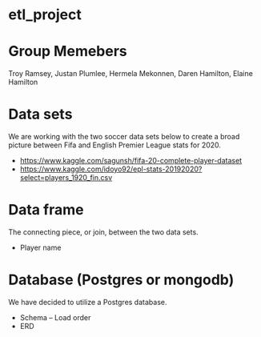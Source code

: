 # etl_project

# Group Memebers

Troy Ramsey, Justan Plumlee, Hermela Mekonnen, Daren Hamilton, Elaine Hamilton

# Data sets

We are working with the two soccer data sets below to create a broad picture between Fifa and English Premier League stats for 2020.

-	https://www.kaggle.com/sagunsh/fifa-20-complete-player-dataset
-	https://www.kaggle.com/idoyo92/epl-stats-20192020?select=players_1920_fin.csv

# Data frame

The connecting piece, or join, between the two data sets.

-	Player name

# Database (Postgres or mongodb)

We have decided to utilize a Postgres database.

-   Schema – Load order
-   ERD